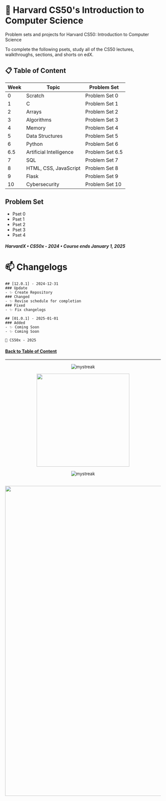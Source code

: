 # 💫 Harvard CS50's Introduction to Computer Science

Problem sets and projects for Harvard CS50: Introduction to Computer Science

To complete the following psets, study all of the CS50 lectures, walkthroughs, sections, and shorts on edX.

## 📋 Table of Content


| **Week** | **Topic** | **Problem Set** |
| --- | --- | --- |
| 0 | Scratch | Problem Set 0 |
| 1 | C | Problem Set 1 |
| 2 | Arrays | Problem Set 2 |
| 3 | Algorithms | Problem Set 3 |
| 4 | Memory | Problem Set 4 |
| 5 | Data Structures | Problem Set 5 |
| 6 | Python | Problem Set 6 |
| 6.5 | Artificial Intelligence | Problem Set 6.5 |
| 7 | SQL | Problem Set 7 |
| 8 | HTML, CSS, JavaScript | Problem Set 8 |
| 9 | Flask | Problem Set 9 |
| 10 | Cybersecurity | Problem Set 10 |

## Problem Set

* Pset 0
* Pset 1
* Pset 2
* Pset 3
* Pset 4

##### HarvardX • CS50x - 2024 • Course ends January 1, 2025

# 📫 Changelogs
```
## [12.0.1] - 2024-12-31     
### Update
- ✨ Create Repository
### Changed
- ✨ Revise schedule for completion
### Fixed 
- ✨ Fix changelogs

## [01.0.1] - 2025-01-01   
### Added  
- ✨ Coming Soon
- ✨ Coming Soon

🧊 CS50x - 2025

```

<!-- Introduction Pannel button link, it will redirect to the top -->
#### [Back to Table of Content](#-introduction)

<!-- End point line insert Thanks for visiting enjoy your day, feel free to modify this  -->
---
<p align="center">
<img src="https://readme-typing-svg.demolab.com/?lines=Thanks+For+Visiting+Enjoy+Your+Day+~!;" alt="mystreak"/>
</p>

<!-- Genshin Impact -->
<div align="center">
<img src="https://media.giphy.com/media/wcVQHVg5lYsCDkxz4J/giphy.gif?cid=ecf05e47yz4oc4o3pl85zwujqt2e6xumb1fhticxniefaqmu&ep=v1_stickers_search&rid=giphy.gif&ct=s" width="300">
</div>

<!-- End point line insert Comeback again next time, feel free to modify this  -->
<p align="center">
<img src="https://readme-typing-svg.demolab.com/?lines=💎💎Come+Back+Again+next+time💎💎" alt="mystreak"/>
</p>

</p>
    
<br>
<!-- End point insert background effect line of sight color red -->
<img src="https://user-images.githubusercontent.com/74038190/212284100-561aa473-3905-4a80-b561-0d28506553ee.gif" width="1000">
